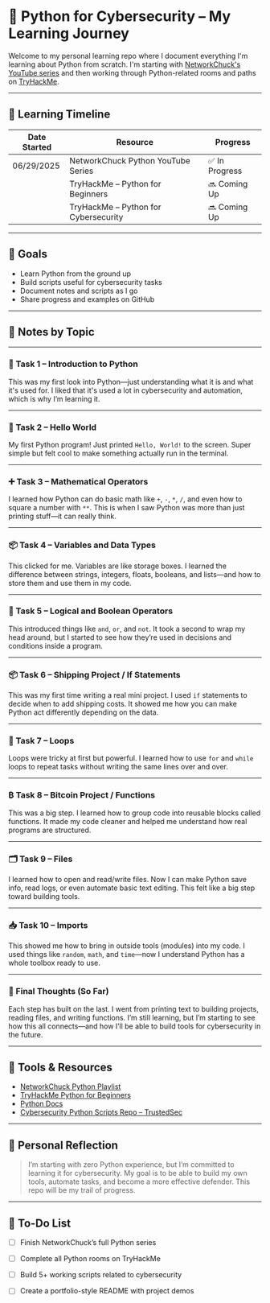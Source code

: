 # 🐍 Python for Cybersecurity – My Learning Journey

Welcome to my personal learning repo where I document everything I'm learning about Python from scratch. I'm starting with [NetworkChuck's YouTube series](https://www.youtube.com/@NetworkChuck) and
then working through Python-related rooms and paths on [TryHackMe](https://tryhackme.com).

---

## 📅 Learning Timeline

| Date Started | Resource | Progress |
|--------------|----------|----------|
| 06/29/2025 | NetworkChuck Python YouTube Series | ✅ In Progress |
|   | TryHackMe – Python for Beginners | 🔜 Coming Up |
|   | TryHackMe – Python for Cybersecurity | 🔜 Coming Up |

---

## 🧠 Goals

- Learn Python from the ground up
- Build scripts useful for cybersecurity tasks
- Document notes and scripts as I go
- Share progress and examples on GitHub


---

## 📘 Notes by Topic

---

### 🧠 Task 1 – Introduction to Python  
This was my first look into Python—just understanding what it is and what it's used for. I liked that it's used a lot in cybersecurity and automation, which is why I’m learning it.

---

### 👋 Task 2 – Hello World  
My first Python program! Just printed `Hello, World!` to the screen. Super simple but felt cool to make something actually run in the terminal.

---

### ➕ Task 3 – Mathematical Operators  
I learned how Python can do basic math like `+`, `-`, `*`, `/`, and even how to square a number with `**`. This is when I saw Python was more than just printing stuff—it can really think.

---

### 📦 Task 4 – Variables and Data Types  
This clicked for me. Variables are like storage boxes. I learned the difference between strings, integers, floats, booleans, and lists—and how to store them and use them in my code.

---

### 🔁 Task 5 – Logical and Boolean Operators  
This introduced things like `and`, `or`, and `not`. It took a second to wrap my head around, but I started to see how they’re used in decisions and conditions inside a program.

---

### 📦 Task 6 – Shipping Project / If Statements  
This was my first time writing a real mini project. I used `if` statements to decide when to add shipping costs. It showed me how you can make Python act differently depending on the data.

---

### 🔄 Task 7 – Loops  
Loops were tricky at first but powerful. I learned how to use `for` and `while` loops to repeat tasks without writing the same lines over and over.

---

### ₿ Task 8 – Bitcoin Project / Functions  
This was a big step. I learned how to group code into reusable blocks called functions. It made my code cleaner and helped me understand how real programs are structured.

---

### 🗂️ Task 9 – Files  
I learned how to open and read/write files. Now I can make Python save info, read logs, or even automate basic text editing. This felt like a big step toward building tools.

---

### 📥 Task 10 – Imports  
This showed me how to bring in outside tools (modules) into my code. I used things like `random`, `math`, and `time`—now I understand Python has a whole toolbox ready to use.

---

### 📝 Final Thoughts (So Far)  
Each step has built on the last. I went from printing text to building projects, reading files, and writing functions. I’m still learning, but I’m starting to see how this all connects—and how I’ll be able to build tools for cybersecurity in the future.


---

## 🔧 Tools & Resources

- [NetworkChuck Python Playlist](https://www.youtube.com/@NetworkChuck)
- [TryHackMe Python for Beginners](https://tryhackme.com/)
- [Python Docs](https://docs.python.org/3/)
- [Cybersecurity Python Scripts Repo – TrustedSec](https://github.com/trustedsec)

---

## 🧾 Personal Reflection

> I’m starting with zero Python experience, but I’m committed to learning it for cybersecurity. My goal is to be able to build my own tools, automate tasks, and become a more effective defender. This repo will be my trail of progress.

---

## 📌 To-Do List

- [ ] Finish NetworkChuck’s full Python series
- [ ] Complete all Python rooms on TryHackMe
- [ ] Build 5+ working scripts related to cybersecurity
- [ ] Create a portfolio-style README with project demos


